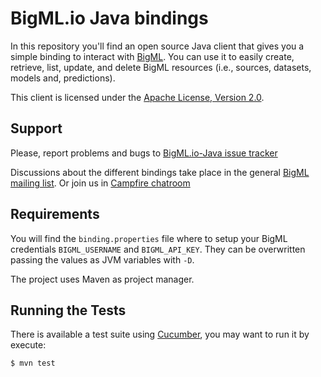 # BigML.io Java bindings

In this repository you'll find an open source Java client that gives
you a simple binding to interact with [BigML](https://bigml.io). You
can use it to easily create, retrieve, list, update, and delete BigML
resources (i.e., sources, datasets, models and, predictions).

This client is licensed under the
[Apache License, Version 2.0](http://www.apache.org/licenses/LICENSE-2.0.html).

## Support

Please, report problems and bugs to 
[BigML.io-Java issue tracker](https://github.com/javinp/bigml-java/issues)

Discussions about the different bindings take place in the general
[BigML mailing list](http://groups.google.com/group/bigml). Or join us
in [Campfire chatroom](https://bigmlinc.campfirenow.com/f20a0)

## Requirements

You will find the `binding.properties` file where to setup your BigML credentials
`BIGML_USERNAME` and `BIGML_API_KEY`. They can be overwritten passing
the values as JVM variables with `-D`.

The project uses Maven as project manager.

## Running the Tests

There is available a test suite using [Cucumber](http://cukes.info/),
you may want to run it by execute:

```bash
$ mvn test
```

